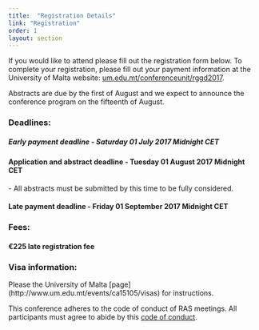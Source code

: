 ```yaml
---
title:  "Registration Details"
link: "Registration"
order: 1
layout: section
---
```


 If you would like to attend please fill out the registration form below. To complete your registration, please fill out your payment information at the University of Malta website: [um.edu.mt/conferenceunit/rggd2017](https://www.um.edu.mt/conferenceunit/rggd2017).

 Abstracts are due by the first of August and we expect to announce the conference program on the fifteenth of August.

<h3> Deadlines: </h3>
<h5> Early payment deadline - Saturday 01 July 2017 Midnight CET</h5>
<h4> Application and abstract deadline - Tuesday 01 August 2017 Midnight CET</h4> - All abstracts must be submitted by this time to be fully considered.
<h4> Late payment deadline - Friday 01 September 2017 Midnight CET</h4>


<h3> Fees: </h3>
<h4> &euro;225 late registration fee </h4>

<h3>Visa information:</h3> Please the University of Malta [page](http://www.um.edu.mt/events/ca15105/visas) for instructions.

This conference adheres to the code of conduct of RAS meetings. All participants must agree to abide by this [code of conduct](#codeofconduct).
